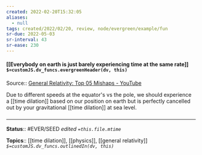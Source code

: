 ```yaml
---
created: 2022-02-20T15:32:05 
aliases:
  - null
tags: created/2022/02/20, review, node/evergreen/example/fun
sr-due: 2022-05-03
sr-interval: 43
sr-ease: 230
---
```


#### [[Everybody on earth is just barely experiencing time at the same rate]] `$=customJS.dv_funcs.evergreenHeader(dv, this)`

Source:: [General Relativity: Top 05 Mishaps  - YouTube](https://www.youtube.com/watch?v=Z4oy6mnkyW4)

Due to different speeds at the equator's vs the pole, we should experience a [[time dilation]] based on our position on earth but is perfectly cancelled out by your gravitational [[time dilation]] at sea level. 

### <hr class="footnote"/>

**Status**:: #EVER/SEED 
*edited `=this.file.mtime`*

**Topics**:: [[time dilation]], [[physics]], [[general relativity]]
*`$=customJS.dv_funcs.outlinedIn(dv, this)`*
